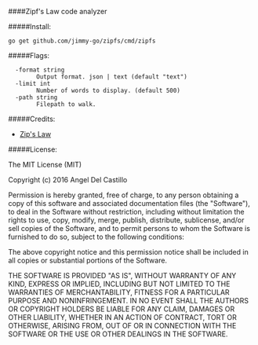 ####Zipf's Law code analyzer

#####Install:
```
go get github.com/jimmy-go/zipfs/cmd/zipfs
```

#####Flags:
```
  -format string
    	Output format. json | text (default "text")
  -limit int
    	Number of words to display. (default 500)
  -path string
    	Filepath to walk.
```

#####Credits:

* [Zip's Law](https://en.wikipedia.org/wiki/Zipf%27s_law)

#####License:

The MIT License (MIT)

Copyright (c) 2016 Angel Del Castillo

Permission is hereby granted, free of charge, to any person obtaining a copy
of this software and associated documentation files (the "Software"), to deal
in the Software without restriction, including without limitation the rights
to use, copy, modify, merge, publish, distribute, sublicense, and/or sell
copies of the Software, and to permit persons to whom the Software is
furnished to do so, subject to the following conditions:

The above copyright notice and this permission notice shall be included in all
copies or substantial portions of the Software.

THE SOFTWARE IS PROVIDED "AS IS", WITHOUT WARRANTY OF ANY KIND, EXPRESS OR
IMPLIED, INCLUDING BUT NOT LIMITED TO THE WARRANTIES OF MERCHANTABILITY,
FITNESS FOR A PARTICULAR PURPOSE AND NONINFRINGEMENT. IN NO EVENT SHALL THE
AUTHORS OR COPYRIGHT HOLDERS BE LIABLE FOR ANY CLAIM, DAMAGES OR OTHER
LIABILITY, WHETHER IN AN ACTION OF CONTRACT, TORT OR OTHERWISE, ARISING FROM,
OUT OF OR IN CONNECTION WITH THE SOFTWARE OR THE USE OR OTHER DEALINGS IN THE
SOFTWARE.

